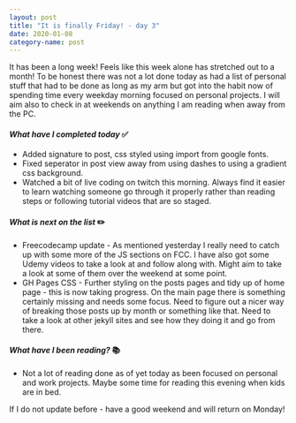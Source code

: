 ```yaml
---
layout: post
title: "It is finally Friday! - day 3"
date: 2020-01-08
category-name: post
---
```


It has been a long week! Feels like this week alone has stretched out to a month!  To be honest there was not a lot done today as had a list of personal stuff that had to be done as long as my arm but got into the habit now of spending time every weekday morning focused on personal projects. I will aim also to check in at weekends on anything I am reading when away from the PC.

#### ***What have I completed today*** :white_check_mark:

- Added signature to post, css styled using import from google fonts.
- Fixed seperator in post view away from using dashes to using a gradient css background.
- Watched a bit of live coding on twitch this morning.  Always find it easier to learn watching someone go through it properly rather than reading steps or following tutorial videos that are so staged.

#### ***What is next on the list*** :pencil2:

- Freecodecamp update - As mentioned yesterday I really need to catch up with some more of the JS sections on FCC.  I have also got some Udemy videos to take a look at and follow along with.  Might aim to take a look at some of them over the weekend at some point.
- GH Pages CSS - Further styling on the posts pages and tidy up of home page - this is now taking progress.  On the main page there is something certainly missing and needs some focus.  Need to figure out a nicer way of breaking those posts up by month or something like that.  Need to take a look at other jekyll sites and see how they doing it and go from there.

#### ***What have I been reading?*** :books:

- Not a lot of reading done as of yet today as been focused on personal and work projects.  Maybe some time for reading this evening when kids are in bed.

If I do not update before - have a good weekend and will return on Monday!
